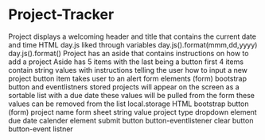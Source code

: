 # Project-Tracker

Project displays a welcoming header and title that contains the current date and time
    HTML
    day.js liked through variables
        day.js().format(mmm,dd,yyyy)
        day.js().format()
Project has an aside that contains instructions on how to add a project
    Aside has 5 items with the last being a button
    first 4 items contain string values with instructions telling the user how to input a new project
    button item takes user to an alert form elements (form)
        bootstrap
        button and eventlistners
stored projects will appear on the screen as a sortable list with a due date
    these values will be pulled from the form
    these values can be removed from the list
        local.storage
        HTML
        bootstrap
        button
(form)
    project name form sheet
        string value
    project type 
        dropdown element
    due date
        calender element
    submit button
        button-eventlistener
    clear button
         button-event listner


